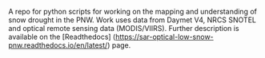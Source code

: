 A repo for python scripts for working on the mapping and understanding of snow drought in the PNW. Work uses data from Daymet V4, NRCS SNOTEL and optical remote sensing data (MODIS/VIIRS). Further description is available on the [Readthedocs] (https://sar-optical-low-snow-pnw.readthedocs.io/en/latest/) page. 
